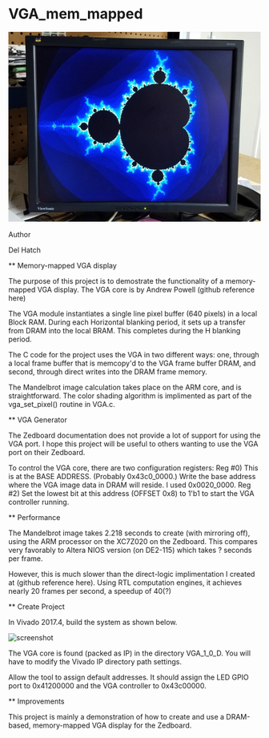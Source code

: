 # VGA_mem_mapped

![screenshot](https://github.com/delhatch/VGA_mem_mapped/blob/master/Picture.jpg)

Author

Del Hatch

** Memory-mapped VGA display

The purpose of this project is to demostrate the functionality of a memory-mapped VGA display. The VGA core is by Andrew Powell (github reference here)

The VGA module instantiates a single line pixel buffer (640 pixels) in a local Block RAM. During each Horizontal blanking period, it sets up a transfer from DRAM into the local BRAM. This completes during the H blanking period.

The C code for the project uses the VGA in two different ways: one, through a local frame buffer that is memcopy'd to the VGA frame buffer DRAM, and second, through direct writes into the DRAM frame memory.

The Mandelbrot image calculation takes place on the ARM core, and is straightforward. The color shading algorithm is implimented as part of the vga_set_pixel() routine in VGA.c.

** VGA Generator

The Zedboard documentation does not provide a lot of support for using the VGA port. I hope this project will be useful to others wanting to use the VGA port on their Zedboard.

To control the VGA core, there are two configuration registers:
Reg #0) This is at the BASE ADDRESS. (Probably 0x43c0_0000.) Write the base address where the VGA image data in DRAM will reside. I used 0x0020_0000.
Reg #2) Set the lowest bit at this address (OFFSET 0x8) to 1'b1 to start the VGA controller running.

** Performance

The Mandelbrot image takes 2.218 seconds to create (with mirroring off), using the ARM processor on the XC7Z020 on the Zedboard. This compares very favorably to Altera NIOS version (on DE2-115) which takes ? seconds per frame.

However, this is much slower than the direct-logic implimentation I created at (github reference here). Using RTL computation engines, it achieves nearly 20 frames per second, a speedup of 40(?)

** Create Project

In Vivado 2017.4, build the system as shown below.

![screenshot](https://github.com/delhatch/VGA_mem_mapped/system_diagram.jpg)

The VGA core is found (packed as IP) in the directory VGA_1_0_D. You will have to modify the Vivado IP directory path settings.

Allow the tool to assign default addresses. It should assign the LED GPIO port to 0x41200000 and the VGA controller to 0x43c00000.


** Improvements

This project is mainly a demonstration of how to create and use a DRAM-based, memory-mapped VGA display for the Zedboard.




